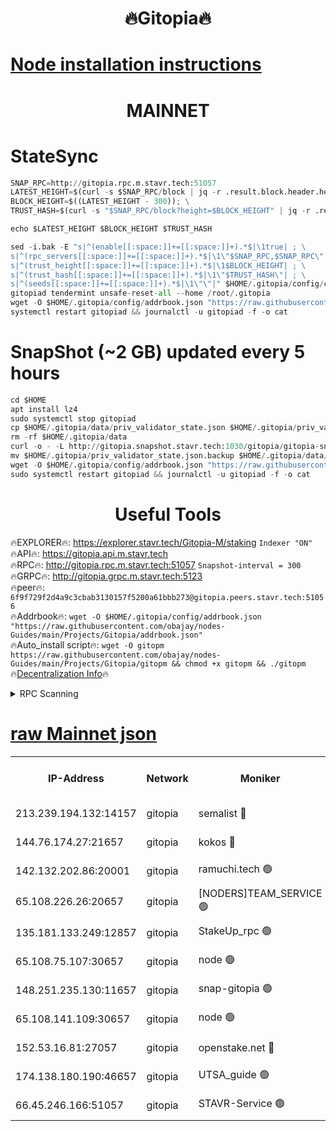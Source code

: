 <h1 align="center"> 🔥Gitopia🔥</h1>

[Node installation instructions](https://github.com/obajay/nodes-Guides/tree/main/Projects/Gitopia)
=

<h1 align="center"> MAINNET</h1>

# StateSync
```python
SNAP_RPC=http://gitopia.rpc.m.stavr.tech:51057
LATEST_HEIGHT=$(curl -s $SNAP_RPC/block | jq -r .result.block.header.height); \
BLOCK_HEIGHT=$((LATEST_HEIGHT - 300)); \
TRUST_HASH=$(curl -s "$SNAP_RPC/block?height=$BLOCK_HEIGHT" | jq -r .result.block_id.hash)

echo $LATEST_HEIGHT $BLOCK_HEIGHT $TRUST_HASH

sed -i.bak -E "s|^(enable[[:space:]]+=[[:space:]]+).*$|\1true| ; \
s|^(rpc_servers[[:space:]]+=[[:space:]]+).*$|\1\"$SNAP_RPC,$SNAP_RPC\"| ; \
s|^(trust_height[[:space:]]+=[[:space:]]+).*$|\1$BLOCK_HEIGHT| ; \
s|^(trust_hash[[:space:]]+=[[:space:]]+).*$|\1\"$TRUST_HASH\"| ; \
s|^(seeds[[:space:]]+=[[:space:]]+).*$|\1\"\"|" $HOME/.gitopia/config/config.toml
gitopiad tendermint unsafe-reset-all --home /root/.gitopia
wget -O $HOME/.gitopia/config/addrbook.json "https://raw.githubusercontent.com/obajay/nodes-Guides/main/Projects/Gitopia/addrbook.json"
systemctl restart gitopiad && journalctl -u gitopiad -f -o cat
```
# SnapShot (~2 GB) updated every 5 hours
```python
cd $HOME
apt install lz4
sudo systemctl stop gitopiad
cp $HOME/.gitopia/data/priv_validator_state.json $HOME/.gitopia/priv_validator_state.json.backup
rm -rf $HOME/.gitopia/data
curl -o - -L http://gitopia.snapshot.stavr.tech:1030/gitopia/gitopia-snap.tar.lz4 | lz4 -c -d - | tar -x -C $HOME/.gitopia --strip-components 2
mv $HOME/.gitopia/priv_validator_state.json.backup $HOME/.gitopia/data/priv_validator_state.json
wget -O $HOME/.gitopia/config/addrbook.json "https://raw.githubusercontent.com/obajay/nodes-Guides/main/Projects/Gitopia/addrbook.json"
sudo systemctl restart gitopiad && journalctl -u gitopiad -f -o cat
```
 <h1 align="center"> Useful Tools</h1>

🔥EXPLORER🔥:      https://explorer.stavr.tech/Gitopia-M/staking  `Indexer "ON"` \
🔥API🔥: 			 		 https://gitopia.api.m.stavr.tech \
🔥RPC🔥:           http://gitopia.rpc.m.stavr.tech:51057              `Snapshot-interval = 300` \
🔥GRPC🔥:          http://gitopia.grpc.m.stavr.tech:5123 \
🔥peer🔥:					 `6f9f729f2d4a9c3cbab3130157f5200a61bbb273@gitopia.peers.stavr.tech:51056` \
🔥Addrbook🔥:    ```wget -O $HOME/.gitopia/config/addrbook.json "https://raw.githubusercontent.com/obajay/nodes-Guides/main/Projects/Gitopia/addrbook.json"``` \
🔥Auto_install script🔥: ```wget -O gitopm https://raw.githubusercontent.com/obajay/nodes-Guides/main/Projects/Gitopia/gitopm && chmod +x gitopm && ./gitopm``` \
🔥[Decentralization Info](https://github.com/obajay/StateSync-snapshots/tree/main/Projects/Gitopia/Decentralization)🔥

<details>
<summary>RPC Scanning</summary>

<h2 align="center"> We scan nodes in real time every 4 hours. And we provide the final result of RPC endpoints.
We cannot influence the operation of these nodes in any way. </h2>


```python
If Voting Power is higher than 0 --> then the Node is a validator of the network and may be subject to attack and be a potential threat to the chain.
```
```python
We marked such validators with a red symbol
```

</details>

[raw Mainnet json](https://rpc-check.gitopm.stavr.tech/gitopm/rpc-gitopm-result.json)
=

<table><tr><th>IP-Address</th><th>Network</th><th>Moniker</th><th>Latest Block Height</th><th>Earliest Block Height</th><th>Catching Up</th><th>Tx Index</th><th>Voting Power</th><th>Scan Time</th></tr><tr><td>213.239.194.132:14157</td><td>gitopia</td><td>semalist 🔴</td><td>11620949</td><td>6071990</td><td>False</td><td>off</td><td>430646</td><td>2024-01-02T19:21:00.830428475UTC</td></tr><tr><td>144.76.174.27:21657</td><td>gitopia</td><td>kokos 🔴</td><td>11620955</td><td>6071990</td><td>False</td><td>off</td><td>936374</td><td>2024-01-02T19:21:10.578289089UTC</td></tr><tr><td>142.132.202.86:20001</td><td>gitopia</td><td>ramuchi.tech 🟢</td><td>11620954</td><td>6548337</td><td>False</td><td>on</td><td>0</td><td>2024-01-02T19:21:07.897262927UTC</td></tr><tr><td>65.108.226.26:20657</td><td>gitopia</td><td>[NODERS]TEAM_SERVICE 🟢</td><td>11620968</td><td>6846001</td><td>False</td><td>on</td><td>0</td><td>2024-01-02T19:21:31.849518102UTC</td></tr><tr><td>135.181.133.249:12857</td><td>gitopia</td><td>StakeUp_rpc 🟢</td><td>11620954</td><td>8010001</td><td>False</td><td>on</td><td>0</td><td>2024-01-02T19:21:08.230095416UTC</td></tr><tr><td>65.108.75.107:30657</td><td>gitopia</td><td>node 🟢</td><td>11620962</td><td>8802845</td><td>False</td><td>on</td><td>0</td><td>2024-01-02T19:21:21.103769706UTC</td></tr><tr><td>148.251.235.130:11657</td><td>gitopia</td><td>snap-gitopia 🟢</td><td>11620954</td><td>9516001</td><td>False</td><td>on</td><td>0</td><td>2024-01-02T19:21:07.623144112UTC</td></tr><tr><td>65.108.141.109:30657</td><td>gitopia</td><td>node 🟢</td><td>11620953</td><td>10145845</td><td>False</td><td>on</td><td>0</td><td>2024-01-02T19:21:07.335066792UTC</td></tr><tr><td>152.53.16.81:27057</td><td>gitopia</td><td>openstake.net 🔴</td><td>11620930</td><td>10455001</td><td>False</td><td>off</td><td>12601</td><td>2024-01-02T19:20:30.557132788UTC</td></tr><tr><td>174.138.180.190:46657</td><td>gitopia</td><td>UTSA_guide 🟢</td><td>11620937</td><td>11194706</td><td>False</td><td>on</td><td>0</td><td>2024-01-02T19:20:41.510123251UTC</td></tr><tr><td>66.45.246.166:51057</td><td>gitopia</td><td>STAVR-Service 🟢</td><td>11620943</td><td>11611501</td><td>False</td><td>on</td><td>0</td><td>2024-01-02T19:20:50.293386254UTC</td></tr></table>
